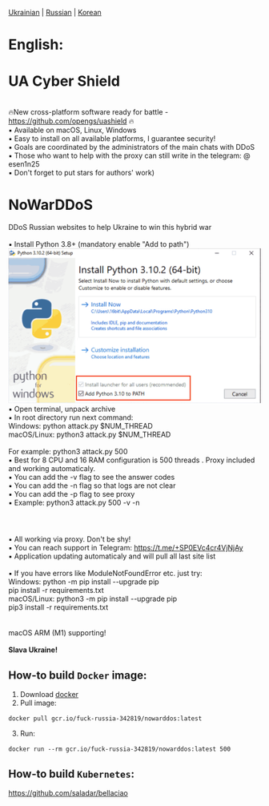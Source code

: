 [Ukrainian](README.md)
| [Russian](README_ru.md)
| [Korean](README_ko.md)

# <b1>English:</b1>

# UA Cyber Shield

<br />🔥New cross-platform software ready for battle - https://github.com/opengs/uashield 🔥
<br /> ▪ Available on macOS, Linux, Windows
<br /> ▪ Easy to install on all available platforms, I guarantee security!
<br /> ▪ Goals are coordinated by the administrators of the main chats with DDoS
<br /> ▪ Those who want to help with the proxy can still write in the telegram: @ esen1n25
<br /> ▪ Don't forget to put stars for authors' work)

# NoWarDDoS

DDoS Russian websites to help Ukraine to win this hybrid war
<br />
<br />▪ Install Python 3.8+ (mandatory enable "Add to path")
![Python setup in Windows](images/windows-python-install.png)
<br />▪ Open terminal, unpack archive
<br />▪ In root directory run next command:
<br /> Windows: python attack.py $NUM_THREAD
<br /> macOS/Linux: python3 attack.py $NUM_THREAD
<br />
<br /> For example: python3 attack.py 500
<br />▪ Best for 8 CPU and 16 RAM configuration is 500 threads . Proxy included and working automaticaly.
<br />▪ You can add the -v flag to see the answer codes
<br />▪ You can add the -n flag so that logs are not clear
<br />▪ You can add the -p flag to see proxy
<br />▪ Example: python3 attack.py 500 -v -n
<br />

#

<br />▪ All working via proxy. Don't be shy!
<br />▪ You can reach support in Telegram: https://t.me/+SP0EVc4cr4VjNjAy
<br />▪ Application updating automaticaly and will pull all last site list
<br />
<br />▪ If you have errors like ModuleNotFoundError etc. just try:
<br /> Windows: python -m pip install --upgrade pip
<br /> pip install -r requirements.txt
<br /> macOS/Linux: python3 -m pip install --upgrade pip
<br /> pip3 install -r requirements.txt
<br />
<br />
<br /> macOS ARM (M1) supporting!
<br />
<br />**Slava Ukraine!**

## How-to build `Docker` image:

1. Download [docker](https://www.docker.com/)
2. Pull image:

```shell
docker pull gcr.io/fuck-russia-342819/nowarddos:latest
```

3. Run:

```shell
docker run --rm gcr.io/fuck-russia-342819/nowarddos:latest 500
```

## How-to build `Kubernetes`:

https://github.com/saladar/bellaciao
